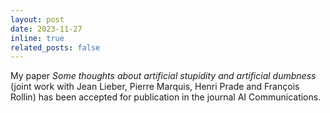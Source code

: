 ```yaml
---
layout: post
date: 2023-11-27
inline: true
related_posts: false
---
```


My paper *Some thoughts about artificial stupidity and artificial
dumbness* (joint work with Jean Lieber, Pierre Marquis, Henri Prade
and François Rollin) has been accepted for publication in the journal AI Communications.
